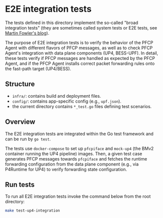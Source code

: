 # E2E integration tests

The tests defined in this directory implement the so-called "broad integration tests" 
(they are sometimes called system tests or E2E tests, see [Martin Fowler's blog](https://martinfowler.com/bliki/IntegrationTest.html)).

The purpose of E2E integration tests is to verify the behavior of the PFCP Agent with different flavors of PFCP messages, 
as well as to check PFCP Agent's integration with data plane components (UP4, BESS-UPF). In detail, these tests verify if 
PFCP messages are handled as expected by the PFCP Agent, and if the PFCP Agent installs correct packet forwarding rules onto the fast-path target (UP4/BESS). 

## Structure 

- `infra/`: contains build and deployment files.
- `config/`: contains app-specific config (e.g., `upf.json`).
- the current directory contains `*_test.go` files defining test scenarios.

## Overview

The E2E integration tests are integrated within the Go test framework and can be run by `go test`. 

The tests use `docker-compose` to set up `pfcpiface` and `mock-up4` (the BMv2 container running the UP4 pipeline) images.
Then, a given test case generates PFCP messages towards `pfcpiface` and fetches the runtime forwarding configuration from the
data plane component (e.g., via P4Runtime for UP4) to verify forwarding state configuration. 

## Run tests 

To run all E2E integration tests invoke the command below from the root directory:

```bash
make test-up4-integration
```